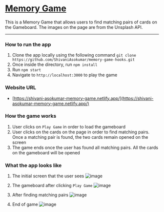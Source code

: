 # [Memory Game](https://shivani-asokumar-memory-game.netlify.app/)
This is a Memory Game that allows users to find matching pairs of cards on the Gameboard. The images on the page are from the Unsplash API. 

---

### How to run the app
1. Clone the app locally using the following command `git clone https://github.com/ShivaniAsokumar/memory-game-hooks.git`
2. Once inside the directory, run `npm install`
3. Run `npm start`
4. Navigate to `http://localhost:3000` to play the game

### Website URL
* [https://shivani-asokumar-memory-game.netlify.app/](https://shivani-asokumar-memory-game.netlify.app/)

### How the game works
1. User clicks on `Play Game` in order to load the gameboard
2. User clicks on the cards on the page in order to find matching pairs. Once a matching pair is found, the two cards remain opened on the screen
3. The game ends once the user has found all matching pairs. All the cards on the gameboard will be opened

### What the app looks like
1. The initial screen that the user sees
![image](https://user-images.githubusercontent.com/62733107/200655911-f5c02c77-fd02-4f41-8933-ceec0f4b507e.png)

2. The gameboard after clicking `Play Game`
![image](https://user-images.githubusercontent.com/62733107/200655267-5c604fd1-7093-48fb-ac5f-311d3540444d.png)

3. After finding matching pairs
![image](https://user-images.githubusercontent.com/62733107/200655623-16b3ba59-17df-4f30-84a7-8fad2e6ab76f.png)

4. End of game
![image](https://user-images.githubusercontent.com/62733107/200655780-6f1871d0-b326-431c-99e0-0a922d216b02.png)
